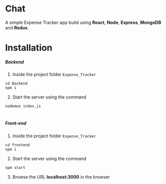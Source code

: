 # Chat #

A simple Expense Tracker app build using __React__, __Node__, __Express__, __MongoDB__ and __Redux__.


# Installation #

##### Backend
1. Inside the project folder ``` Expense_Tracker ``` 
```
cd Backend
npm i
```

2. Start the server using the command
```
nodemon index.js
```
# #
##### Front-end
1. Inside the project folder ``` Expense_Tracker ```
```
cd frontend
npm i
```
2.  Start the server using the command
```
npm start
```
3. Browse the URL __localhost:3000__ in the browser

